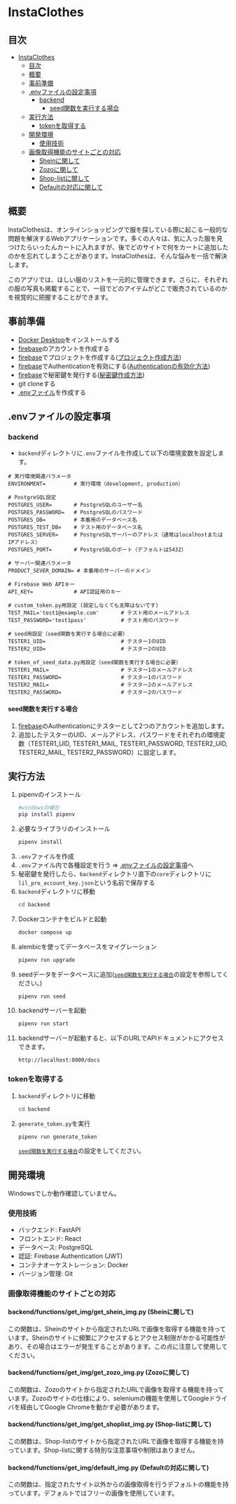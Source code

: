 # InstaClothes

## 目次
- [InstaClothes](#instaclothes)
  - [目次](#目次)
  - [概要](#概要)
  - [事前準備](#事前準備)
  - [.envファイルの設定事項](#envファイルの設定事項)
    - [backend](#backend)
      - [seed関数を実行する場合](#seed関数を実行する場合)
  - [実行方法](#実行方法)
    - [tokenを取得する](#tokenを取得する)
  - [開発環境](#開発環境)
    - [使用技術](#使用技術)
  - [画像取得機能のサイトごとの対応](#画像取得機能のサイトごとの対応)
    - [Sheinに関して](#backendfunctionsget_imgget_shein_img.py-sheinに関して)
    - [Zozoに関して](#backendfunctionsget_imgget_zozo_img.py-zozoに関して)
    - [Shop-listに関して](#backendfunctionsget_imgget_shoplist_img.py-shop-listに関して)
    - [Defaultの対応に関して](#backendfunctionsget_imgdefault_img.py-defaultの対応に関して)

## 概要
InstaClothesは、オンラインショッピングで服を探している際に起こる一般的な問題を解決するWebアプリケーションです。多くの人々は、気に入った服を見つけたらいったんカートに入れますが、後でどのサイトで何をカートに追加したのかを忘れてしまうことがあります。InstaClothesは、そんな悩みを一括で解決します。

このアプリでは、ほしい服のリストを一元的に管理できます。さらに、それぞれの服の写真も掲載することで、一目でどのアイテムがどこで販売されているのかを視覚的に把握することができます。

## 事前準備
- [Docker Desktop](https://www.docker.com/products/docker-desktop)をインストールする
- [firebase](https://firebase.google.com/)のアカウントを作成する
- [firebase](https://firebase.google.com/)でプロジェクトを作成する([プロジェクト作成方法](https://firebase.google.com/docs/projects/learn-more?hl=ja))
- [firebase](https://firebase.google.com/)でAuthenticationを有効にする([Authenticationの有効化方法](https://firebase.google.com/docs/auth/web/password-auth?hl=ja))
- [firebase](https://firebase.google.com/)で秘密鍵を発行する([秘密鍵作成方法](https://firebase.google.com/docs/admin/setup?hl=ja))
- git cloneする
- [.envファイル](#envファイルの設定事項)を作成する

## .envファイルの設定事項
### backend
- `backend`ディレクトリに`.env`ファイルを作成して以下の環境変数を設定します。
```
# 実行環境関連パラメータ
ENVIRONMENT=         # 実行環境（development, production）

# PostgreSQL設定
POSTGRES_USER=       # PostgreSQLのユーザー名
POSTGRES_PASSWORD=   # PostgreSQLのパスワード
POSTGRES_DB=         # 本番用のデータベース名
POSTGRES_TEST_DB=    # テスト用のデータベース名
POSTGRES_SERVER=     # PostgreSQLサーバーのアドレス（通常はlocalhostまたはIPアドレス）
POSTGRES_PORT=       # PostgreSQLのポート（デフォルトは5432）

# サーバー関連パラメータ
PRODUCT_SEVER_DOMAIN= # 本番用のサーバーのドメイン

# Firebase Web APIキー
API_KEY=             # API認証用のキー

# custom_token.py用設定 (設定しなくても支障はないです)
TEST_MAIL='test1@example.com'       # テスト用のメールアドレス
TEST_PASSWORD='test1pass'           # テスト用のパスワード

# seed用設定（seed関数を実行する場合に必要）
TESTER1_UID=                        # テスター1のUID
TESTER2_UID=                        # テスター2のUID

# token_of_seed_data.py用設定（seed関数を実行する場合に必要）
TESTER1_MAIL=                       # テスター1のメールアドレス
TESTER1_PASSWORD=                   # テスター1のパスワード
TESTER2_MAIL=                       # テスター2のメールアドレス
TESTER2_PASSWORD=                   # テスター2のパスワード
```
#### seed関数を実行する場合
1. [firebase](https://firebase.google.com/)のAuthenticationにテスターとして2つのアカウントを追加します。
2. 追加したテスターのUID、メールアドレス、パスワードをそれぞれの環境変数（TESTER1_UID, TESTER1_MAIL, TESTER1_PASSWORD, TESTER2_UID, TESTER2_MAIL, TESTER2_PASSWORD）に設定します。


## 実行方法
1. pipenvのインストール
    ```bash
    #windowsの場合
    pip install pipenv
    ```
2. 必要なライブラリのインストール
    ```bash
    pipenv install
    ```
3. `.env`ファイルを作成
4. `.env`ファイル内で各種設定を行う
    ⇒ [.envファイルの設定事項](#envファイルの設定事項)へ
5. 秘密鍵を発行したら、`backend`ディレクトリ直下の`core`ディレクトリに`lil_pro_account_key.json`という名前で保存する
6. `backend`ディレクトリに移動
    ```bash
    cd backend
    ```
7. Dockerコンテナをビルドと起動
    ```bash
    docker compose up
    ```
8. alembicを使ってデータベースをマイグレーション
    ```bash
    pipenv run upgrade
    ```
9. seedデータをデータベースに追加([`seed関数を実行する場合`](#seed関数を実行する場合)の設定を参照してください。)
    ```bash
    pipenv run seed
    ```
10. backendサーバーを起動
    ```bash
    pipenv run start
    ```
11. backendサーバーが起動すると、以下のURLでAPIドキュメントにアクセスできます。
    ```
    http://localhost:8000/docs
    ```

### tokenを取得する
1. `backend`ディレクトリに移動
    ```bash
    cd backend
    ```
1. `generate_token.py`を実行
    ```bash
    pipenv run generate_token
    ```
    [`seed関数を実行する場合`](#seed関数を実行する場合)の設定をしてください。

## 開発環境
Windowsでしか動作確認していません。
### 使用技術
- バックエンド: FastAPI
- フロントエンド: React
- データベース: PostgreSQL
- 認証: Firebase Authentication (JWT)
- コンテナオーケストレーション: Docker
- バージョン管理: Git

### 画像取得機能のサイトごとの対応

#### backend/functions/get_img/get_shein_img.py (Sheinに関して)
この関数は、Sheinのサイトから指定されたURLで画像を取得する機能を持っています。Sheinのサイトに頻繁にアクセスするとアクセス制限がかかる可能性があり、その場合はエラーが発生することがあります。この点に注意して使用してください。

#### backend/functions/get_img/get_zozo_img.py (Zozoに関して)
この関数は、Zozoのサイトから指定されたURLで画像を取得する機能を持っています。Zozoのサイトの仕様により、seleniumの機能を使用してGoogleドライバを経由してGoogle Chromeを動かす必要があります。

#### backend/functions/get_img/get_shoplist_img.py (Shop-listに関して)
この関数は、Shop-listのサイトから指定されたURLで画像を取得する機能を持っています。Shop-listに関する特別な注意事項や制限はありません。

#### backend/functions/get_img/default_img.py (Defaultの対応に関して)
この関数は、指定されたサイト以外からの画像取得を行うデフォルトの機能を持っています。デフォルトではフリーの画像を使用しています。
